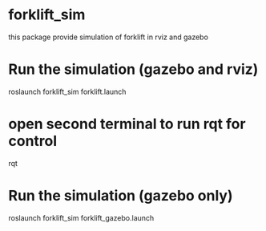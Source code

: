 # forklift_sim
this package provide simulation of forklift in rviz and gazebo
# Run the simulation (gazebo and rviz)
roslaunch forklift_sim forklift.launch
# open second terminal to run rqt for control
rqt
# Run the simulation (gazebo only)
roslaunch forklift_sim forklift_gazebo.launch
